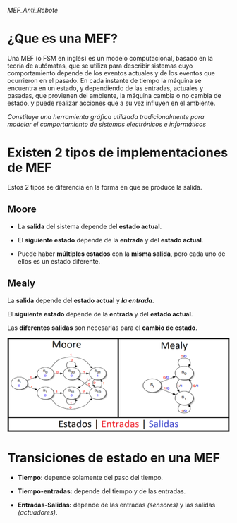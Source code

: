 _MEF_Anti_Rebote_

# ¿Que es una MEF?

Una MEF (o FSM en inglés) es un modelo computacional, basado en la teoría de autómatas, que se utiliza para describir sistemas cuyo comportamiento depende de los eventos actuales y de los eventos que ocurrieron en el pasado. En cada instante de tiempo la máquina se encuentra en un estado, y dependiendo de las entradas, actuales y pasadas, que provienen del ambiente, la máquina cambia o no cambia de estado, y puede realizar acciones que a su vez influyen en el ambiente.

_Constituye una herramienta gráfica utilizada tradicionalmente para modelar el comportamiento de sistemas electrónicos e informáticos_



# Existen 2 tipos de implementaciones de MEF

Estos 2 tipos se diferencia en la forma en que se produce la salida.

## Moore

- La **salida** del sistema depende del **estado actual**.

- El **siguiente estado** depende de la **entrada** y del **estado actual**.

- Puede haber **múltiples estados** con la **misma salida**, pero cada uno de ellos es un estado diferente. 

## Mealy

La **salida** depende del **estado actual** y **_la entrada_**.

El **siguiente estado** depende de la **entrada** y del **estado actual**.

Las **diferentes salidas** son necesarias para el **cambio de estado**.

<img src="Imagenes/Moore_Mealy.png">

# Transiciones de estado en una MEF

- **Tiempo:** depende solamente del paso del tiempo.

- **Tiempo-entradas:** depende del tiempo y de las entradas.

- **Entradas-Salidas:** depende de las entradas _(sensores)_ y las salidas _(actuadores)_.
